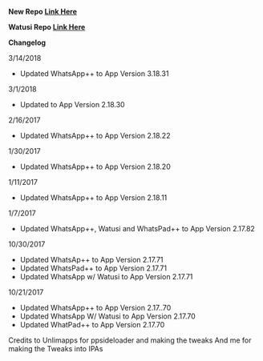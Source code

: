 **New Repo [Link Here](https://github.com/JMccormick264/WhatsAppPP)**

**Watusi Repo [Link Here](https://github.com/FouadRaheb/Watusi-for-WhatsApp)**

**Changelog**

3/14/2018

 - Updated WhatsApp++ to App Version 3.18.31

3/1/2018

 - Updated to App Version 2.18.30

2/16/2017

 - Updated WhatsApp++ to App Version 2.18.22

1/30/2017

 - Updated WhatsApp++ to App Version 2.18.20

1/11/2017

 - Updated WhatsApp++ to App Version 2.18.11

1/7/2017

 - Updated WhatsApp++, Watusi and WhatsPad++ to App Version 2.17.82

10/30/2017

 - Updated WhatsAp++ to App Version 2.17.71
 - Updated WhatsPad++ to App Version 2.17.71
 - Updated WhatsApp w/ Watusi to App Version 2.17.71

10/21/2017

 - Updated WhatsApp++ to App Version 2.17..70
 - Updated WhatsApp W/ Watusi to App Version 2.17.70
 - Updated WhatPad++ to App Version 2.17.70

 Credits to Unlimapps for ppsideloader and making the tweaks
 And me for making the Tweaks into IPAs
